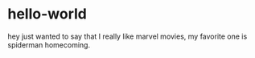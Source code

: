 # hello-world
hey just wanted to say that I really like marvel movies, my favorite one is spiderman homecoming. 
